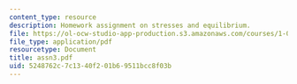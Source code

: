 ```yaml
---
content_type: resource
description: Homework assignment on stresses and equilibrium.
file: https://ol-ocw-studio-app-production.s3.amazonaws.com/courses/1-050-engineering-mechanics-i-fall-2007/5248762c7c1340f201b69511bcc8f03b_assn3.pdf
file_type: application/pdf
resourcetype: Document
title: assn3.pdf
uid: 5248762c-7c13-40f2-01b6-9511bcc8f03b
---
```

